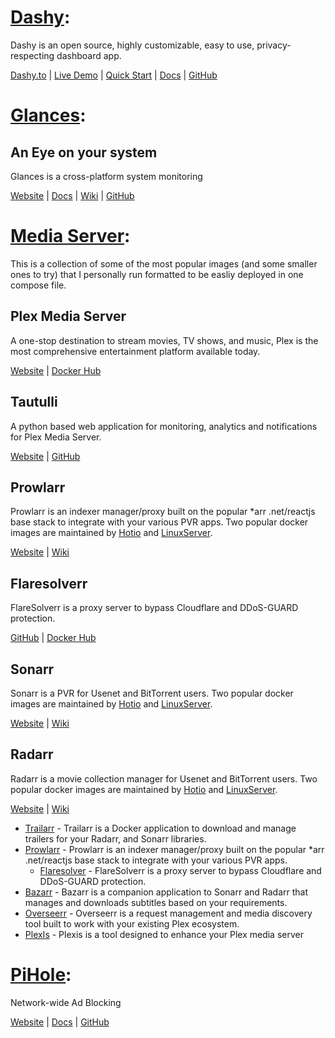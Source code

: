# <ins>Dashy</ins>: #

Dashy is an open source, highly customizable, easy to use, privacy-respecting dashboard app. 

[Dashy.to][1] |  [Live Demo][4] |  [Quick Start][2] |  [Docs][3] |  [GitHub][5]

[1]: https://dashy.to                                                 "Dashy.to"
[2]: https://dashy.to/docs/quick-start                                "Dashy Quick Start"
[3]: https://dashy.to/docs                                            "Dashy Docs"
[4]: https://demo.dashy.to                                            "Dashy Live Demo"
[5]: https://github.com/lissy93/dashy                                 "Dashy GitHub"

# <ins>Glances</ins>: #
## An Eye on your system ##

Glances is a cross-platform system monitoring

[Website][15] |  [Docs][17] | [Wiki][18] |  [GitHub][16]

[15]: https://nicolargo.github.io/glances/                            "Glances"
[17]: https://glances.readthedocs.io/en/latest/                       "Docs"
[18]: https://github.com/nicolargo/glances/wiki                       "Wiki"
[16]: https://github.com/nicolargo/glances                            "GitHub"

# <ins>Media Server</ins>: #

This is a collection of some of the most popular images (and some smaller ones to try) that I personally run formatted to be easliy deployed in one compose file.

## Plex Media Server ##

A one-stop destination to stream movies, TV shows, and music, Plex is the most comprehensive entertainment platform available today.

[Website][6]  |  [Docker Hub][6] 

[6]: https://hub.docker.com/r/plexinc/pms-docker/                     "Plex Media Server: Docker Hub"
[7]: https://www.plex.tv                                              "Plex.tv"

## Tautulli ##

A python based web application for monitoring, analytics and notifications for Plex Media Server.

 [Website][8]  |  [GitHub][9]

[8]: https://tautulli.com                                             "Tautulli.com"
[9]: https://github.com/Tautulli/Tautulli                             "Tautulli GitHub"

## Prowlarr ##

Prowlarr is an indexer manager/proxy built on the popular *arr .net/reactjs base stack to integrate with your various PVR apps. Two popular docker images are maintained by [Hotio][11] and [LinuxServer][12].

[Website][23]  |  [Wiki][24] 

## Flaresolverr ## 

FlareSolverr is a proxy server to bypass Cloudflare and DDoS-GUARD protection.

[GitHub][25]  |  [Docker Hub][26] 


[23]: https://prowlarr.com                     "Prowlarr.com"
[24]: https://wiki.servarr.com/en/prowlarr     "Servarr: Prowlarr"
[25]: https://github.com/FlareSolverr/FlareSolverr                      "Flaresolverr GitHub"
[26]:                       "GitHub"

## Sonarr ##  

Sonarr is a PVR for Usenet and BitTorrent users. Two popular docker images are maintained by [Hotio][11] and [LinuxServer][12].

[Website][10]  |  [Wiki][13] 

[10]: https://sonarr.tv                                               "Sonarr.tv"
[11]: https://hotio.dev/containers/base/                              "Hotio.dev Images"
[12]: https://docs.linuxserver.io/images/                             "Linuxserver.io Images"
[13]: https://wiki.servarr.com/sonarr/installation/docker             "Servarr: Sonarr"

## Radarr ##

Radarr is a movie collection manager for Usenet and BitTorrent users. Two popular docker images are maintained by [Hotio][11] and [LinuxServer][12].

[Website][14]  |  [Wiki][22] 

[14]: https://radarr.video                                            "Radarr.video"
[22]: https://wiki.servarr.com/en/radarr                              "Servarr: Radarr"

- [Trailarr][22] - Trailarr is a Docker application to download and manage trailers for your Radarr, and Sonarr libraries.
- [Prowlarr][10] - Prowlarr is an indexer manager/proxy built on the popular *arr .net/reactjs base stack to integrate with your various PVR apps. 
   - [Flaresolver][14] - FlareSolverr is a proxy server to bypass Cloudflare and DDoS-GUARD protection.
- [Bazarr][11] - Bazarr is a companion application to Sonarr and Radarr that manages and downloads subtitles based on your requirements.
- [Overseerr][12] - Overseerr is a request management and media discovery tool built to work with your existing Plex ecosystem.
- [PlexIs][13] - Plexis is a tool designed to enhance your Plex media server



# <ins>PiHole</ins>: #

﻿﻿Network-wide Ad Blocking

[Website][19] |  [Docs][20] |  [GitHub][21]

[19]: https://pi-hole.net                                             "Website"
[20]: https://docs.pi-hole.net                                        "Docs"
[21]: https://github.com/pi-hole/docker-pi-hole                       "GitHub"

